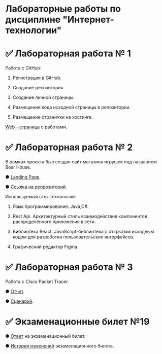 # Лабораторные работы по дисциплине "Интернет-технологии"
# ✅ Лабораторная работа № 1
Работа с GitHub:

1. Регистрация в GitHub.

2. Создание репозитория.

3. Создание личной страницы.

4. Размещение кода исходной страницы в репозитории.

5. Размещение странички на хостинге.

[Web - страница](https://mailzz.github.io/IT_Labs/) с работами. 

# ✅ Лабораторная работа № 2

В рамках проекта был создан сайт магазина игрушек под названием Bear House.

 ● [Landing Page](https://saintmantis.github.io/bear-house-landing-page/).

 ● [Ссылка на репрозиторий](https://github.com/saintmantis/bear-house-landing-page/tree/master).

Используемый стек технологий:

1. Язык программирования: Java,C#.

2. Rest Api. Архитектурный стиль взаимодействия компонентов распределённого приложения в сети.

3. Библиотека React. JavaScript-библиотека с открытым исходным кодом для разработки пользовательских интерфейсов.

4. Графический редактор Figma.

# ✅ Лабораторная работа № 3

Работа с Cisco Packet Tracer. 

 ● [Отчет](https://github.com/mailzz/IT_Labs/blob/main/%D0%BE%D1%82%D1%87%D0%B5%D1%82%D1%8B/%D0%9E%D1%82%D1%87%D0%B5%D1%82_4.pdf).
 
 ● [Сценарий](https://github.com/mailzz/IT_Labs/blob/main/%D0%BE%D1%82%D1%87%D0%B5%D1%82%D1%8B/%D1%81%D1%86%D0%B5%D0%BD%D0%B0%D1%80%D0%B8%D0%B9_4.pka).

# ✅ Экзаменационные билет №19

 ● [Ответ](https://github.com/stankin/inet-2022/wiki/exam19) на экзаменационный билет.

 ● [История изменений](https://github.com/stankin/inet-2022/wiki/exam19/_history) экзаменационного билета. 
